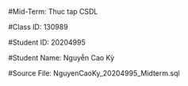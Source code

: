 #Mid-Term: Thuc tap CSDL 

#Class ID: 130989

#Student ID: 20204995

#Student Name: Nguyễn Cao Kỳ

#Source File: NguyenCaoKy_20204995_Midterm.sql 
 
